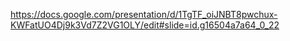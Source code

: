 https://docs.google.com/presentation/d/1TgTF_oiJNBT8pwchux-KWFatUO4Dj9k3Vd7Z2VG1OLY/edit#slide=id.g16504a7a64_0_22
